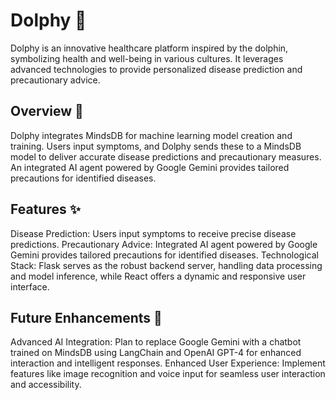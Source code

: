 # Dolphy 🐬
Dolphy is an innovative healthcare platform inspired by the dolphin, symbolizing health and well-being in various cultures. It leverages advanced technologies to provide personalized disease prediction and precautionary advice.

## Overview 🚀
Dolphy integrates MindsDB for machine learning model creation and training. Users input symptoms, and Dolphy sends these to a MindsDB model to deliver accurate disease predictions and precautionary measures. An integrated AI agent powered by Google Gemini provides tailored precautions for identified diseases.

## Features ✨
Disease Prediction: Users input symptoms to receive precise disease predictions.
Precautionary Advice: Integrated AI agent powered by Google Gemini provides tailored precautions for identified diseases.
Technological Stack: Flask serves as the robust backend server, handling data processing and model inference, while React offers a dynamic and responsive user interface.

## Future Enhancements 🌟
Advanced AI Integration: Plan to replace Google Gemini with a chatbot trained on MindsDB using LangChain and OpenAI GPT-4 for enhanced interaction and intelligent responses.
Enhanced User Experience: Implement features like image recognition and voice input for seamless user interaction and accessibility.

